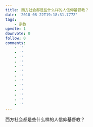 ```yaml
---
title: 西方社会都是些什么样的人信仰基督教？
date: '2018-08-22T19:18:31.777Z'
tags:
    - 宗教
upvote: 1
downvote: 0
follow: 0
comments:
    - ''
    - ''
    - ''
    - ''
    - ''
    - ''
    - ''
    - ''
    - ''
    - ''
    - ''
    - ''
    - ''
---
```


西方社会都是些什么样的人信仰基督教？
